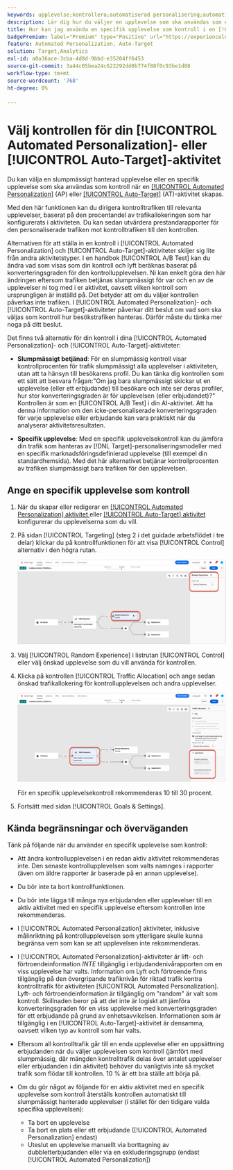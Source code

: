 ```yaml
---
keywords: upplevelse;kontrollera;automatiserad personalisering;automatisk målanpassning
description: Lär dig hur du väljer en upplevelse som ska användas som en kontroll när du skapar en [!UICONTROL Automated Personalization] (AP) eller [!UICONTROL Auto-Target]-aktivitet i  [!DNL Adobe Target].
title: Hur kan jag använda en specifik upplevelse som kontroll i en [!UICONTROL Automated Personalization]-aktivitet?
badgePremium: label="Premium" type="Positive" url="https://experienceleague.adobe.com/docs/target/using/introduction/intro.html?lang=sv-SE#premium newtab=true" tooltip="Se vad som ingår i Target Premium."
feature: Automated Personalization, Auto-Target
solution: Target,Analytics
exl-id: a0a36ace-3cba-4d8d-9bbd-e35204ff6453
source-git-commit: 3a44c05bea24c622292dd0b774f88f0c93be1d88
workflow-type: tm+mt
source-wordcount: '768'
ht-degree: 0%

---
```


# Välj kontrollen för din [!UICONTROL Automated Personalization]- eller [!UICONTROL Auto-Target]-aktivitet

Du kan välja en slumpmässigt hanterad upplevelse eller en specifik upplevelse som ska användas som kontroll när en [[!UICONTROL Automated Personalization]](/help/main/c-activities/t-automated-personalization/automated-personalization.md) (AP) eller [[!UICONTROL Auto-Target]](/help/main/c-activities/auto-target/auto-target-to-optimize.md) (AT)-aktivitet skapas.

Med den här funktionen kan du dirigera kontrolltrafiken till relevanta upplevelser, baserat på den procentandel av trafikallokeringen som har konfigurerats i aktiviteten. Du kan sedan utvärdera prestandarapporter för den personaliserade trafiken mot kontrolltrafiken till den kontrollen.

Alternativen för att ställa in en kontroll i [!UICONTROL Automated Personalization] och [!UICONTROL Auto-Target]-aktiviteter skiljer sig lite från andra aktivitetstyper. I en handbok [!UICONTROL A/B Test] kan du ändra vad som visas som din kontroll och lyft beräknas baserat på konverteringsgraden för den kontrollupplevelsen. Ni kan enkelt göra den här ändringen eftersom trafiken betjänas slumpmässigt för var och en av de upplevelser ni tog med i er aktivitet, oavsett vilken kontroll som ursprungligen är inställd på. Det betyder att om du väljer kontrollen påverkas inte trafiken. I [!UICONTROL Automated Personalization]- och [!UICONTROL Auto-Target]-aktiviteter påverkar ditt beslut om vad som ska väljas som kontroll hur besökstrafiken hanteras. Därför måste du tänka mer noga på ditt beslut.

Det finns två alternativ för din kontroll i dina [!UICONTROL Automated Personalization]- och [!UICONTROL Auto-Target]-aktiviteter:

* **Slumpmässigt betjänad**: För en slumpmässig kontroll visar kontrollprocenten för trafik slumpmässigt alla upplevelser i aktiviteten, utan att ta hänsyn till besökarens profil. Du kan tänka dig kontrollen som ett sätt att besvara frågan:&quot;Om jag bara slumpmässigt skickar ut en upplevelse (eller ett erbjudande) till besökare och inte ser deras profiler, hur stor konverteringsgraden är för upplevelsen (eller erbjudandet)?&quot; Kontrollen är som en [!UICONTROL A/B Test] i din AI-aktivitet. Att ha denna information om den icke-personaliserade konverteringsgraden för varje upplevelse eller erbjudande kan vara praktiskt när du analyserar aktivitetsresultaten.

* **Specifik upplevelse**: Med en specifik upplevelsekontroll kan du jämföra din trafik som hanteras av [!DNL Target]-personaliseringsmodeller med en specifik marknadsföringsdefinierad upplevelse (till exempel din standardhemsida). Med det här alternativet betjänar kontrollprocenten av trafiken slumpmässigt bara trafiken för den upplevelsen.

## Ange en specifik upplevelse som kontroll

1. När du skapar eller redigerar en [[!UICONTROL Automated Personalization] aktivitet ](/help/main/c-activities/t-automated-personalization/create-ap-activity.md) eller [[!UICONTROL Auto-Target] aktivitet ](/help/main/c-activities/t-test-ab/t-test-create-ab/ab-audience.md) konfigurerar du upplevelserna som du vill.
1. På sidan [!UICONTROL Targeting] (steg 2 i det guidade arbetsflödet i tre delar) klickar du på kontrollfunktionen för att visa [!UICONTROL Control] alternativ i den högra rutan.

   ![Kontrollpanelen](/help/main/c-activities/t-automated-personalization/assets/control.png)

1. Välj [!UICONTROL Random Experience] i listrutan [!UICONTROL Control] eller välj önskad upplevelse som du vill använda för kontrollen.

1. Klicka på kontrollen [!UICONTROL Traffic Allocation] och ange sedan önskad trafikallokering för kontrollupplevelsen och andra upplevelser.

   ![Trafikallokeringsspår](/help/main/c-activities/t-automated-personalization/assets/traffic-allocation.png)

   För en specifik upplevelsekontroll rekommenderas 10 till 30 procent.

1. Fortsätt med sidan [!UICONTROL Goals & Settings].

## Kända begränsningar och överväganden

Tänk på följande när du använder en specifik upplevelse som kontroll:

* Att ändra kontrollupplevelsen i en redan aktiv aktivitet rekommenderas inte. Den senaste kontrollupplevelsen som valts namnges i rapporter (även om äldre rapporter är baserade på en annan upplevelse).
* Du bör inte ta bort kontrollfunktionen.
* Du bör inte lägga till många nya erbjudanden eller upplevelser till en aktiv aktivitet med en specifik upplevelse eftersom kontrollen inte rekommenderas.
* I [!UICONTROL Automated Personalization] aktiviteter, inklusive målinriktning på kontrollupplevelsen som ytterligare skulle kunna begränsa vem som kan se att upplevelsen inte rekommenderas.
* I [!UICONTROL Automated Personalization]-aktiviteter är lift- och förtroendeinformation *INTE* tillgänglig i erbjudandenivårapporten om en viss upplevelse har valts. Information om Lyft och förtroende finns tillgänglig på den övergripande trafiknivån för riktad trafik kontra kontrolltrafik för aktiviteten [!UICONTROL Automated Personalization]. Lyft- och förtroendeinformation är tillgänglig om &quot;random&quot; är valt som kontroll. Skillnaden beror på att det inte är logiskt att jämföra konverteringsgraden för en viss upplevelse med konverteringsgraden för ett erbjudande på grund av enhetsavvikelsen. Informationen som är tillgänglig i en [!UICONTROL Auto-Target]-aktivitet är densamma, oavsett vilken typ av kontroll som har valts.
* Eftersom all kontrolltrafik går till en enda upplevelse eller en uppsättning erbjudanden när du väljer upplevelsen som kontroll (jämfört med slumpmässig, där mängden kontrolltrafik delas över antalet upplevelser eller erbjudanden i din aktivitet) behöver du vanligtvis inte så mycket trafik som flödar till kontrollen. 10 % är ett bra ställe att börja på.
* Om du gör något av följande för en aktiv aktivitet med en specifik upplevelse som kontroll återställs kontrollen automatiskt till slumpmässigt hanterade upplevelser (i stället för den tidigare valda specifika upplevelsen):

   * Ta bort en upplevelse
   * Ta bort en plats eller ett erbjudande ([!UICONTROL Automated Personalization] endast)
   * Uteslut en upplevelse manuellt via borttagning av dubbletterbjudanden eller via en exkluderingsgrupp (endast [!UICONTROL Automated Personalization])
